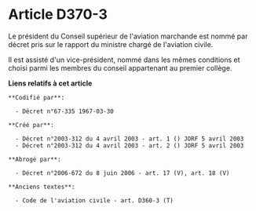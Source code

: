 # Article D370-3

Le président du Conseil supérieur de l'aviation marchande est nommé par décret pris sur le rapport du ministre chargé de
l'aviation civile.

Il est assisté d'un vice-président, nommé dans les mêmes conditions et choisi parmi les membres du conseil appartenant au
premier collège.

**Liens relatifs à cet article**

	**Codifié par**:

	  - Décret n°67-335 1967-03-30

	**Créé par**:

	  - Décret n°2003-312 du 4 avril 2003 - art. 1 () JORF 5 avril 2003
	  - Décret n°2003-312 du 4 avril 2003 - art. 2 () JORF 5 avril 2003

	**Abrogé par**:

	  - Décret n°2006-672 du 8 juin 2006 - art. 17 (V), art. 18 (V)

	**Anciens textes**:

	  - Code de l'aviation civile - art. D360-3 (T)
